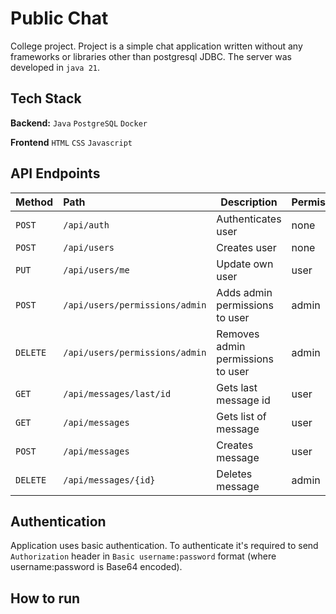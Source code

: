 # Public Chat

College project. Project is a simple chat application written without any frameworks or libraries other than postgresql
JDBC. The server was developed in `java 21`.

## Tech Stack

**Backend:** `Java` `PostgreSQL` `Docker`

**Frontend** `HTML` `CSS` `Javascript`

## API Endpoints

| Method   | Path                           | Description                       | Permissions |
|:---------|:-------------------------------|-----------------------------------|-------------|
| `POST`   | `/api/auth`                    | Authenticates user                | none        |
| `POST`   | `/api/users`                   | Creates user                      | none        |
| `PUT`    | `/api/users/me`                | Update own user                   | user        |
| `POST`   | `/api/users/permissions/admin` | Adds admin permissions to user    | admin       |
| `DELETE` | `/api/users/permissions/admin` | Removes admin permissions to user | admin       |
| `GET`    | `/api/messages/last/id`        | Gets last message id              | user        |
| `GET`    | `/api/messages`                | Gets list of message              | user        |
| `POST`   | `/api/messages`                | Creates message                   | user        |
| `DELETE` | `/api/messages/{id}`           | Deletes message                   | admin       |

## Authentication

Application uses basic authentication. To authenticate it's required to send `Authorization` header
in `Basic username:password` format (where username:password is Base64 encoded).

## How to run

